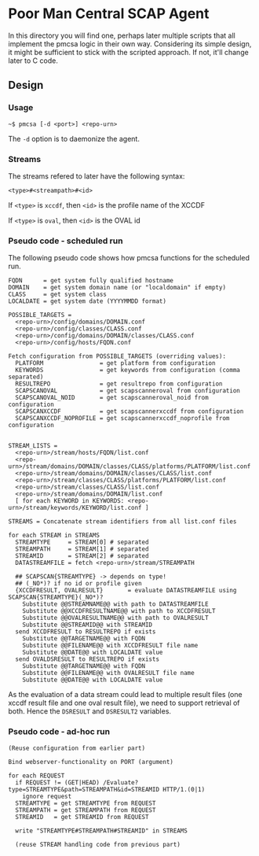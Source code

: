 Poor Man Central SCAP Agent
===========================

In this directory you will find one, perhaps later multiple scripts that all
implement the pmcsa logic in their own way. Considering its simple design, it
might be sufficient to stick with the scripted approach. If not, it'll change
later to C code.

Design
------

### Usage ###

```
~$ pmcsa [-d <port>] <repo-urn>
``` 

The `-d` option is to daemonize the agent.

### Streams ###

The streams refered to later have the following syntax:

```
<type>#<streampath>#<id>
```

If `<type>` is `xccdf`, then `<id>` is the profile name of the XCCDF

If `<type>` is `oval`, then `<id>` is the OVAL id

### Pseudo code - scheduled run ###

The following pseudo code shows how pmcsa functions for the scheduled run.

```
FQDN      = get system fully qualified hostname
DOMAIN    = get system domain name (or "localdomain" if empty)
CLASS     = get system class
LOCALDATE = get system date (YYYYMMDD format)

POSSIBLE_TARGETS = 
  <repo-urn>/config/domains/DOMAIN.conf
  <repo-urn>/config/classes/CLASS.conf
  <repo-urn>/config/domains/DOMAIN/classes/CLASS.conf
  <repo-urn>/config/hosts/FQDN.conf

Fetch configuration from POSSIBLE_TARGETS (overriding values):
  PLATFORM                = get platform from configuration
  KEYWORDS                = get keywords from configuration (comma separated)
  RESULTREPO              = get resultrepo from configuration
  SCAPSCANOVAL            = get scapscanneroval from configuration
  SCAPSCANOVAL_NOID       = get scapscanneroval_noid from configuration
  SCAPSCANXCCDF           = get scapscannerxccdf from configuration
  SCAPSCANXCCDF_NOPROFILE = get scapscannerxccdf_noprofile from configuration


STREAM_LISTS = 
  <repo-urn>/stream/hosts/FQDN/list.conf
  <repo-urn>/stream/domains/DOMAIN/classes/CLASS/platforms/PLATFORM/list.conf
  <repo-urn>/stream/domains/DOMAIN/classes/CLASS/list.conf
  <repo-urn>/stream/classes/CLASS/platforms/PLATFORM/list.conf
  <repo-urn>/stream/classes/CLASS/list.conf
  <repo-urn>/stream/domains/DOMAIN/list.conf
  [ for each KEYWORD in KEYWORDS: <repo-urn>/stream/keywords/KEYWORD/list.conf ]

STREAMS = Concatenate stream identifiers from all list.conf files

for each STREAM in STREAMS
  STREAMTYPE     = STREAM[0] # separated
  STREAMPATH     = STREAM[1] # separated
  STREAMID       = STREAM[2] # separated
  DATASTREAMFILE = fetch <repo-urn>/stream/STREAMPATH

  ## SCAPSCAN{STREAMTYPE} -> depends on type!
  ## (_NO*)? if no id or profile given
  {XCCDFRESULT, OVALRESULT}       = evaluate DATASTREAMFILE using SCAPSCAN{STREAMTYPE}(_NO*)?
    Substitute @@STREAMNAME@@ with path to DATASTREAMFILE
    Substitute @@XCCDFRESULTNAME@@ with path to XCCDFRESULT
    Substitute @@OVALRESULTNAME@@ with path to OVALRESULT
    Substitute @@STREAMID@@ with STREAMID
  send XCCDFRESULT to RESULTREPO if exists
    Substitute @@TARGETNAME@@ with FQDN
    Substitute @@FILENAME@@ with XCCDFRESULT file name
    Substitute @@DATE@@ with LOCALDATE value
  send OVALDSRESULT to RESULTREPO if exists
    Substitute @@TARGETNAME@@ with FQDN
    Substitute @@FILENAME@@ with OVALRESULT file name
    Substitute @@DATE@@ with LOCALDATE value
```

As the evaluation of a data stream could lead to multiple result files (one
xccdf result file and one oval result file), we need to support retrieval of
both. Hence the `DSRESULT` and `DSRESULT2` variables.

### Pseudo code - ad-hoc run ###

```
(Reuse configuration from earlier part)

Bind webserver-functionality on PORT (argument)

for each REQUEST
  if REQUEST != (GET|HEAD) /Evaluate?type=STREAMTYPE&path=STREAMPATH&id=STREAMID HTTP/1.(0|1)
    ignore request
  STREAMTYPE = get STREAMTYPE from REQUEST
  STREAMPATH = get STREAMPATH from REQUEST
  STREAMID   = get STREAMID from REQUEST

  write "STREAMTYPE#STREAMPATH#STREAMID" in STREAMS
  
  (reuse STREAM handling code from previous part)
```
